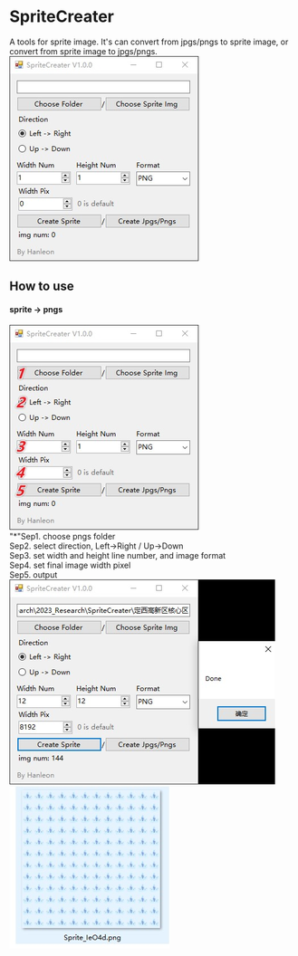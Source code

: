 # SpriteCreater
A tools for sprite image.
It's can convert from jpgs/pngs to sprite image, or convert from sprite image to jpgs/pngs.
![image](https://github.com/Hanleon/SpriteCreater/blob/main/1.jpg)

## How to use
#### sprite -> pngs
![image](https://github.com/Hanleon/SpriteCreater/blob/main/2.jpg)  
"*"Sep1. choose pngs folder  
Sep2. select direction, Left->Right / Up->Down  
Sep3. set width and height line number, and image format  
Sep4. set final image width pixel  
Sep5. output  
![image](https://github.com/Hanleon/SpriteCreater/blob/main/4.jpg)  
![image](https://github.com/Hanleon/SpriteCreater/blob/main/5.jpg)  
